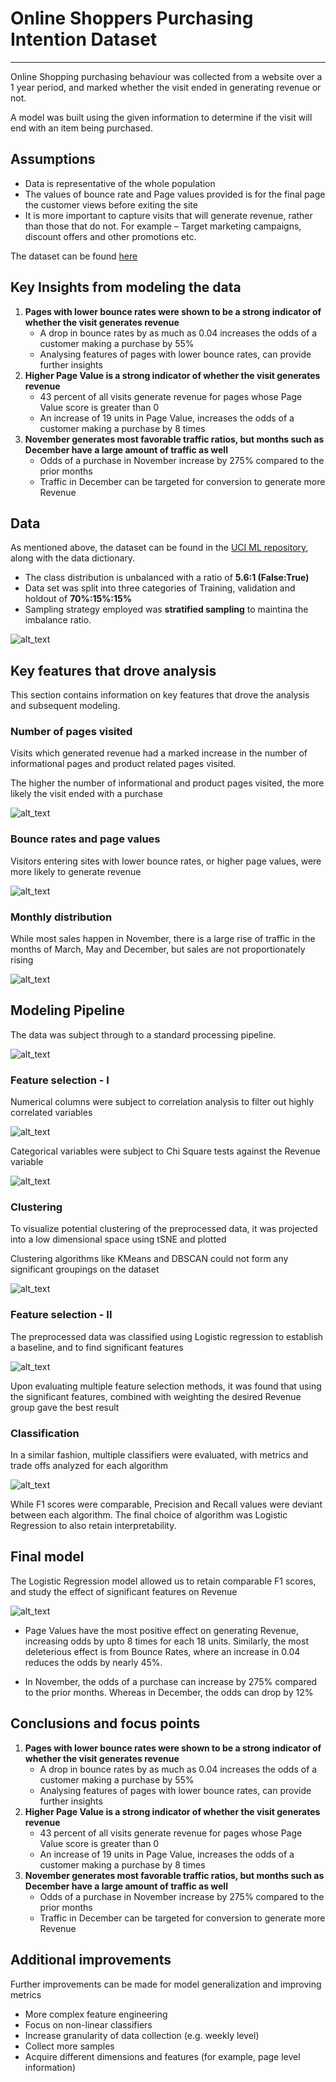 # Online Shoppers Purchasing Intention Dataset
----------

Online Shopping purchasing behaviour was collected from a website over a 1 year period, and marked whether the visit ended in generating revenue or not. 

A model was built using the given information to determine if the visit will end with an item being purchased.


## Assumptions

- Data is representative of the whole population
- The values of bounce rate and Page values provided is for the final page the customer views before exiting the site
- It is more important to capture visits that will generate revenue, rather than those that do not. For example – Target marketing campaigns, discount offers and other promotions etc.


The dataset can be found [here](https://archive.ics.uci.edu/ml/datasets/Online+Shoppers+Purchasing+Intention+Dataset)

## Key Insights from modeling the data

1. <b>Pages with lower bounce rates were shown to be a strong indicator of whether the visit generates revenue</b>
	- A drop in bounce rates by as much as 0.04 increases the odds of a customer making a purchase by 55%
	- Analysing features of pages with lower bounce rates, can provide further insights
1. <b>Higher Page Value is a strong indicator of whether the visit generates revenue</b>
	- 43 percent of all visits generate revenue for pages whose Page Value score is greater than 0
	- An increase of 19 units in Page Value, increases the odds of a customer making a purchase by 8 times
1. <b>November generates most favorable traffic ratios, but months such as December have a large amount of traffic as well</b>
	- Odds of a purchase in November increase by 275% compared to the prior months
	- Traffic in December can be targeted for conversion to generate more Revenue
	


## Data

As mentioned above, the dataset can be found in the [UCI ML repository](https://archive.ics.uci.edu/ml/datasets/Online+Shoppers+Purchasing+Intention+Dataset), along with the data dictionary.

 - The class distribution is unbalanced with a ratio of <b>5.6:1 (False:True)</b>
 - Data set was split into three categories of Training, validation and holdout of <b>70%:15%:15%</b>
 - Sampling strategy employed was <b>stratified sampling</b> to maintina the imbalance ratio.

![alt_text](https://github.com/Srihari231092/Srihari231092.github.io/tree/master/res/online_shoppers/class_imb.png)

## Key features that drove analysis 

This section contains information on key features that drove the analysis and subsequent modeling.

### Number of pages visited 

Visits which generated revenue had a marked increase in the number of informational pages and product related pages visited.

The higher the number of informational and product pages visited, the more likely the visit ended with a purchase

![alt_text](https://github.com/Srihari231092/Srihari231092.github.io/tree/master/res/online_shoppers/info_prod.png)

### Bounce rates and page values

Visitors entering sites with lower bounce rates, or higher page values, were more likely to generate revenue
 
![alt_text](https://github.com/Srihari231092/Srihari231092.github.io/tree/master/res/online_shoppers/bounce_rates_page_val.PNG)

### Monthly distribution

While most sales happen in November, there is a large rise of traffic in the months of  March, May and December, but sales are not proportionately rising

![alt_text](https://github.com/Srihari231092/Srihari231092.github.io/tree/master/res/online_shoppers/month.png)


## Modeling Pipeline

The data was subject through to a standard processing pipeline.

![alt_text](https://github.com/Srihari231092/Srihari231092.github.io/tree/master/res/online_shoppers/preproc_pipeline.PNG)

### Feature selection - I

Numerical columns were subject to correlation analysis to filter out highly correlated variables

![alt_text](https://github.com/Srihari231092/Srihari231092.github.io/tree/master/res/online_shoppers/num_corr.png)


Categorical variables were subject to Chi Square tests against the Revenue variable

![alt_text](https://github.com/Srihari231092/Srihari231092.github.io/tree/master/res/online_shoppers/chisq.PNG)


### Clustering

To visualize potential clustering of the preprocessed data, it was projected into a low dimensional space using tSNE and plotted

Clustering algorithms like KMeans and DBSCAN could not form any significant groupings on the dataset

![alt_text](https://github.com/Srihari231092/Srihari231092.github.io/tree/master/res/online_shoppers/clustering.PNG)


### Feature selection - II

The preprocessed data was classified using Logistic regression to establish a baseline, and to find significant features

![alt_text](https://github.com/Srihari231092/Srihari231092.github.io/tree/master/res/online_shoppers/logreg1.PNG)

Upon evaluating multiple feature selection methods, it was found that using the significant features, combined with weighting the desired Revenue group gave the best result


### Classification 

In a similar fashion, multiple classifiers were evaluated, with metrics and trade offs analyzed for each algorithm

![alt_text](https://github.com/Srihari231092/Srihari231092.github.io/tree/master/res/online_shoppers/classifiers.PNG)


While F1 scores were comparable, Precision and Recall values were deviant between each algorithm.
The final choice of algorithm was Logistic Regression to also retain interpretability.
 
## Final model

The Logistic Regression model allowed us to retain comparable F1 scores, and study the effect of significant features on Revenue

![alt_text](https://github.com/Srihari231092/Srihari231092.github.io/tree/master/res/online_shoppers/logreg_final.PNG)

- Page Values have the most positive effect on generating Revenue, increasing odds by upto 8 times for each 18 units.
Similarly, the most deleterious effect is from Bounce Rates, where an increase in 0.04 reduces the odds by nearly 45%.

- In November, the odds of a purchase can increase by 275% compared to the prior months. Whereas in December, the odds can drop by 12%


## Conclusions and focus points

1. <b>Pages with lower bounce rates were shown to be a strong indicator of whether the visit generates revenue</b>
	- A drop in bounce rates by as much as 0.04 increases the odds of a customer making a purchase by 55%
	- Analysing features of pages with lower bounce rates, can provide further insights
1. <b>Higher Page Value is a strong indicator of whether the visit generates revenue</b>
	- 43 percent of all visits generate revenue for pages whose Page Value score is greater than 0
	- An increase of 19 units in Page Value, increases the odds of a customer making a purchase by 8 times
1. <b>November generates most favorable traffic ratios, but months such as December have a large amount of traffic as well</b>
	- Odds of a purchase in November increase by 275% compared to the prior months
	- Traffic in December can be targeted for conversion to generate more Revenue
	

## Additional improvements

Further improvements can be made for model generalization and improving metrics

 - More complex feature engineering
 - Focus on non-linear classifiers 
 - Increase granularity of data collection (e.g. weekly level)
 - Collect more samples
 - Acquire different dimensions and features (for example, page level information)






